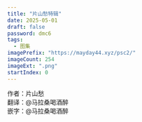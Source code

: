 ```yaml
---
title: "片山愁特辑"
date: 2025-05-01
draft: false
password: dmc6
tags: 
  - 图集
imagePrefix: "https://mayday44.xyz/psc2/"  
imageCount: 254
imageExt: ".png" 
startIndex: 0
---
```

作者：片山愁  
翻译：@马拉桑喝酒醉  
嵌字：@马拉桑喝酒醉